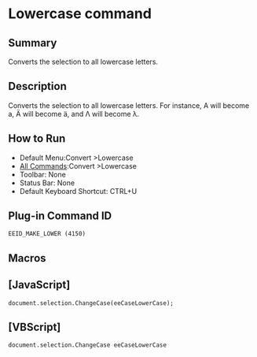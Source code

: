 # Lowercase command

## Summary

Converts the selection to all lowercase letters.

## Description

Converts the selection to all lowercase letters. For instance, A will become a, Ä
will become ä, and Λ will become λ.

## How to Run

- Default Menu:Convert \>Lowercase
- [All Commands](../tools/all_commands):Convert \>Lowercase
- Toolbar: None
- Status Bar: None
- Default Keyboard Shortcut: CTRL+U

## Plug-in Command ID

```
EEID_MAKE_LOWER (4150)```

## Macros

## \[JavaScript\]

```
document.selection.ChangeCase(eeCaseLowerCase);
```

## \[VBScript\]

```
document.selection.ChangeCase eeCaseLowerCase
```
